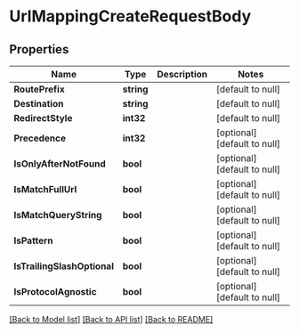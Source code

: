 # UrlMappingCreateRequestBody

## Properties
Name | Type | Description | Notes
------------ | ------------- | ------------- | -------------
**RoutePrefix** | **string** |  | [default to null]
**Destination** | **string** |  | [default to null]
**RedirectStyle** | **int32** |  | [default to null]
**Precedence** | **int32** |  | [optional] [default to null]
**IsOnlyAfterNotFound** | **bool** |  | [optional] [default to null]
**IsMatchFullUrl** | **bool** |  | [optional] [default to null]
**IsMatchQueryString** | **bool** |  | [optional] [default to null]
**IsPattern** | **bool** |  | [optional] [default to null]
**IsTrailingSlashOptional** | **bool** |  | [optional] [default to null]
**IsProtocolAgnostic** | **bool** |  | [optional] [default to null]

[[Back to Model list]](../README.md#documentation-for-models) [[Back to API list]](../README.md#documentation-for-api-endpoints) [[Back to README]](../README.md)

